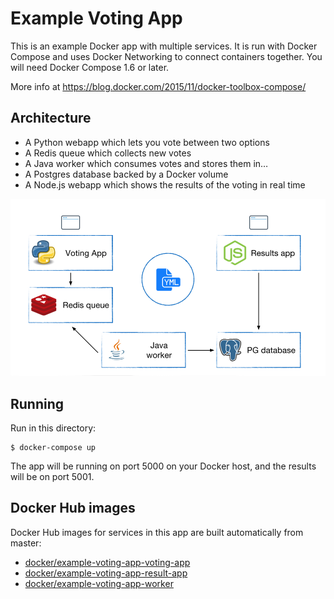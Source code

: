 Example Voting App
==================

This is an example Docker app with multiple services. It is run with Docker Compose and uses Docker Networking to connect containers together. You will need Docker Compose 1.6 or later.

More info at https://blog.docker.com/2015/11/docker-toolbox-compose/

Architecture
-----

* A Python webapp which lets you vote between two options
* A Redis queue which collects new votes
* A Java worker which consumes votes and stores them in…
* A Postgres database backed by a Docker volume
* A Node.js webapp which shows the results of the voting in real time

![pic](architecture.png)

Running
-------

Run in this directory:

    $ docker-compose up

The app will be running on port 5000 on your Docker host, and the results will be on port 5001.

Docker Hub images
-----------------

Docker Hub images for services in this app are built automatically from master:

* [docker/example-voting-app-voting-app](https://hub.docker.com/r/docker/example-voting-app-voting-app/)
* [docker/example-voting-app-result-app](https://hub.docker.com/r/docker/example-voting-app-result-app/)
* [docker/example-voting-app-worker](https://hub.docker.com/r/docker/example-voting-app-worker/)

